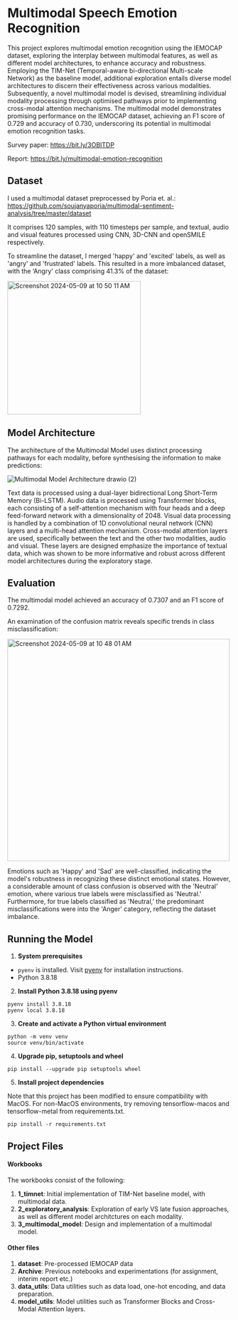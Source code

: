 # Multimodal Speech Emotion Recognition

This project explores multimodal emotion recognition using the IEMOCAP dataset, exploring the interplay between multimodal features, as well as different model architectures, to enhance accuracy and robustness. Employing the TIM-Net (Temporal-aware bi-directional Multi-scale Network) as the baseline model, additional exploration entails diverse model architectures to discern their effectiveness across various modalities. Subsequently, a novel multimodal model is devised, streamlining individual modality processing through optimised pathways prior to implementing cross-modal attention mechanisms. The multimodal model demonstrates promising performance on the IEMOCAP dataset, achieving an F1 score of 0.729 and accuracy of 0.730, underscoring its potential in multimodal emotion recognition tasks.

Survey paper: https://bit.ly/3OBITDP

Report: https://bit.ly/multimodal-emotion-recognition

## Dataset

I used a multimodal dataset preprocessed by Poria et. al.: https://github.com/soujanyaporia/multimodal-sentiment-analysis/tree/master/dataset

It comprises 120 samples, with 110 timesteps per sample, and textual, audio and visual features processed using CNN, 3D-CNN and openSMILE respectively. 

To streamline the dataset, I merged 'happy' and 'excited' labels, as well as 'angry' and 'frustrated' labels. This resulted in a more imbalanced dataset, with the ‘Angry' class comprising 41.3% of the dataset:

<img width="300" alt="Screenshot 2024-05-09 at 10 50 11 AM" src="https://github.com/vennietweek/multimodal-speech-emotion-recognition/assets/19652161/7b3315c1-4697-4eef-b425-eb4af6de75bb">

## Model Architecture

The architecture of the Multimodal Model uses distinct processing pathways for each modality, before synthesising the information to make predictions:

![Multimodal Model Architecture drawio (2)](https://github.com/vennietweek/multimodal-speech-emotion-recognition/assets/19652161/dfb07924-5a9f-42cf-85d1-aea0ab52cc62)

Text data is processed using a dual-layer bidirectional Long Short-Term Memory (Bi-LSTM). Audio data is processed using Transformer blocks, each consisting of a self-attention mechanism with four heads and a deep feed-forward network with a dimensionality of 2048. Visual data processing is handled by a combination of 1D convolutional neural network (CNN) layers and a multi-head attention mechanism. Cross-modal attention layers are used, specifically between the text and the other two modalities, audio and visual. These layers are designed emphasize the importance of textual data, which was shown to be more informative and robust across different model architectures during the exploratory stage. 

## Evaluation

The multimodal model achieved an accuracy of 0.7307 and an F1 score of 0.7292. 

An examination of the confusion matrix reveals specific trends in class misclassification:

<img width="500" alt="Screenshot 2024-05-09 at 10 48 01 AM" src="https://github.com/vennietweek/multimodal-speech-emotion-recognition/assets/19652161/8afa8f13-f4e4-4322-afde-3095a9417047">

Emotions such as 'Happy' and 'Sad' are well-classified, indicating the model's robustness in recognizing these distinct emotional states. However, a considerable amount of class confusion is observed with the 'Neutral' emotion, where various true labels were misclassified as 'Neutral.' Furthermore, for true labels classified as 'Neutral,' the predominant misclassifications were into the 'Anger' category, reflecting the dataset imbalance.

## Running the Model

1. **System prerequisites**
- `pyenv` is installed. Visit [pyenv](https://github.com/pyenv/pyenv#installation) for installation instructions.
- Python 3.8.18

2. **Install Python 3.8.18 using pyenv**

```
pyenv install 3.8.18
pyenv local 3.8.18
```
 
3. **Create and activate a Python virtual environment**

 ```
 python -m venv venv
 source venv/bin/activate
 ```

4. **Upgrade pip, setuptools and wheel**

 ```
 pip install --upgrade pip setuptools wheel
 ```

5. **Install project dependencies**

Note that this project has been modified to ensure compatibility with MacOS. For non-MacOS environments, try removing tensorflow-macos and tensorflow-metal from requirements.txt.

``` 
pip install -r requirements.txt
```

## Project Files

#### Workbooks
The workbooks consist of the following:
1. **1_timnet**: Initial implementation of TIM-Net baseline model, with multimodal data.
2. **2_exploratory_analysis**: Exploration of early VS late fusion approaches, as well as different model architctures on each modality.
3. **3_multimodal_model**: Design and implementation of a multimodal model.

#### Other files
1. **dataset**: Pre-processed IEMOCAP data
2. **Archive**: Previous notebooks and experimentations (for assignment, interim report etc.)
3. **data_utils**: Data utilities such as data load, one-hot encoding, and data preparation.
4. **model_utils**: Model utilities such as Transformer Blocks and Cross-Modal Attention layers.
